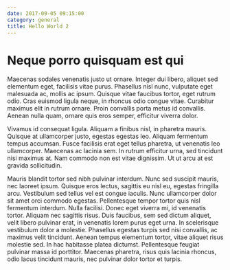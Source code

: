 ```yaml
---
date: 2017-09-05 09:15:00
category: general
title: Hello World 2
---
```


# Neque porro quisquam est qui

Maecenas sodales venenatis justo ut ornare. Integer dui libero, aliquet sed elementum eget, facilisis vitae purus. Phasellus nisl nunc, vulputate eget malesuada ac, mollis ac ipsum. Quisque vitae faucibus tortor, eget rutrum odio. Cras euismod ligula neque, in rhoncus odio congue vitae. Curabitur maximus elit in rutrum ornare. Proin convallis porta metus id convallis. Aenean nulla quam, ornare quis eros semper, efficitur viverra dolor.

Vivamus id consequat ligula. Aliquam a finibus nisl, in pharetra mauris. Quisque at ullamcorper justo, egestas egestas leo. Aliquam fermentum tempus accumsan. Fusce facilisis erat eget tellus pharetra, ut venenatis leo ullamcorper. Maecenas ac lacinia sem. In rutrum efficitur urna, sed tincidunt nisi maximus at. Nam commodo non est vitae dignissim. Ut ut arcu at est gravida sollicitudin.

Mauris blandit tortor sed nibh pulvinar interdum. Nunc sed suscipit mauris, nec laoreet ipsum. Quisque eros lectus, sagittis eu nisl eu, egestas fringilla arcu. Vestibulum sed tellus vel est congue iaculis. Nunc ullamcorper dolor sit amet orci commodo egestas. Pellentesque tempor tortor quis nisl fermentum interdum. Nulla facilisi. Donec eget viverra mi, id venenatis tortor. Aliquam nec sagittis risus. Duis faucibus, sem sed dictum aliquet, velit libero pulvinar erat, in venenatis lorem purus eget urna. In scelerisque vestibulum dolor a molestie. Phasellus egestas turpis sed nisi convallis, ac maximus velit tincidunt. Aenean tempus elementum tortor, vitae aliquet risus molestie sed. In hac habitasse platea dictumst. Pellentesque feugiat pulvinar massa id porttitor. Maecenas pharetra, risus quis lacinia rhoncus, odio lacus tincidunt mauris, nec pulvinar dolor tortor et turpis.
